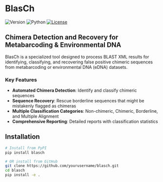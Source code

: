 # BlasCh

![Version](https://img.shields.io/badge/version-0.1.0-blue.svg)
![Python](https://img.shields.io/badge/python-3.6%2B-blue.svg)
[![License](https://img.shields.io/badge/license-MIT-green.svg)](LICENSE)

## Chimera Detection and Recovery for Metabarcoding & Environmental DNA

BlasCh is a specialized tool designed to process BLAST XML results for identifying, classifying, and recovering false positive chimeric sequences from metabarcoding or environmental DNA (eDNA) datasets.

### Key Features

- **Automated Chimera Detection**: Identify and classify chimeric sequences
- **Sequence Recovery**: Rescue borderline sequences that might be mistakenly flagged as chimeras
- **Multiple Classification Categories**: Non-chimeric, Chimeric, Borderline, and Multiple Alignment
- **Comprehensive Reporting**: Detailed reports with classification statistics

## Installation

```bash
# Install from PyPI
pip install blasch

# OR install from GitHub
git clone https://github.com/yourusername/blasch.git
cd blasch
pip install -e .